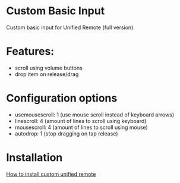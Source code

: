 # Custom Basic Input 
Custom basic input for Unified Remote (full version).

# Features:
* scroll using volume buttons
* drop item on release/drag

# Configuration options
* usemousescroll: 1 (use mouse scroll instead of keyboard arrows)
* linescroll: 4 (amount of lines to scroll using keyboard)
* mousescroll: 4 (amount of lines to scroll using mouse)
* autodrop: 1 (stop dragging on tap release)

# Installation
[How to install custom unified remote](https://www.unifiedremote.com/tutorials/how-to-install-a-custom-remote)